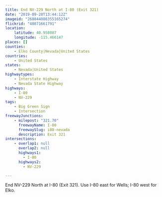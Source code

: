 ```yaml
---
title: End NV-229 North at I-80 (Exit 321)
date: "2019-09-28T13:44:12Z"
imageid: "268844086355165274"
flickrid: "48871661791"
location:
    latitude: 40.958087
    longitude: -115.466147
places: []
counties:
    - Elko County|Nevada|United States
countries:
    - United States
states:
    - Nevada|United States
highwaytypes:
    - Interstate Highway
    - Nevada State Highway
highways:
    - I-80
    - NV-229
tags:
    - Big Green Sign
    - Intersection
freewayJunctions:
    - milepost: "321.70"
      freewayName: I-80
      freewaySlug: i80-nevada
      description: Exit 321
intersections:
    - overlap1: null
      overlap2: null
      highways1:
        - I-80
      highways2:
        - NV-229

---
```

End NV-229 North at I-80 (Exit 321).  Use I-80 east for Wells; I-80 west for Elko.